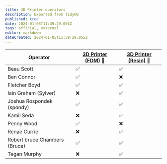 ```yaml
---
title: 3D Printer operators
description: Exported from TidyHQ
published: true
date: 2024-01-05T11:39:29.055Z
tags: official, external
editor: markdown
dateCreated: 2024-01-05T11:39:29.055Z
---
```


| Operator | [3D Printer (FDM)](/tools/3dprinters/home#fdm-filament) 🔴| [3D Printer (Resin)](/tools/3dprinters/home#resin) 🔴| 
| --- | --- | --- |
| Beau Scott | ✅ | ✅ | 
| Ben Connor | ✅ | ❌ | 
| Fletcher Boyd | ✅ | ✅ | 
| Iain Graham (Sylver) | ❌ | ✅ | 
| Joshua Rospondek (spondy) | ✅ | ✅ | 
| Kamil Seda | ❌ | ✅ | 
| Penny Wood | ✅ | ❌ | 
| Renae Currie | ❌ | ✅ | 
| Robert bruce Chambers (Bruce) | ✅ | ✅ | 
| Tegan Murphy | ❌ | ✅ | 
